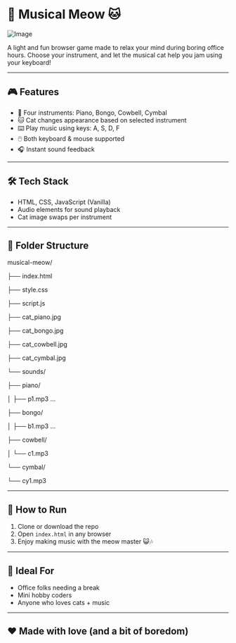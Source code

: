 # 🎵 Musical Meow 🐱
![Image](https://github.com/user-attachments/assets/90170509-4ee2-42c5-b4ef-541aff841e50)

A light and fun browser game made to relax your mind during boring office hours. Choose your instrument, and let the musical cat help you jam using your keyboard!

---

## 🎮 Features

- 🎹 Four instruments: Piano, Bongo, Cowbell, Cymbal
- 🐱 Cat changes appearance based on selected instrument
- ⌨️ Play music using keys: A, S, D, F
- 🖱️ Both keyboard & mouse supported
- 🎧 Instant sound feedback

---

## 🛠️ Tech Stack

- HTML, CSS, JavaScript (Vanilla)
- Audio elements for sound playback
- Cat image swaps per instrument

---

## 📁 Folder Structure

musical-meow/

├── index.html

├── style.css

├── script.js

├── cat_piano.jpg

├── cat_bongo.jpg

├── cat_cowbell.jpg

├── cat_cymbal.jpg

└── sounds/

├── piano/

│ ├── p1.mp3 ...

├── bongo/

│ ├── b1.mp3 ...

├── cowbell/

│ └── c1.mp3

└── cymbal/

└── cy1.mp3


---

## 🚀 How to Run

1. Clone or download the repo  
2. Open `index.html` in any browser  
3. Enjoy making music with the meow master 😺🎶

---

## 🧠 Ideal For

- Office folks needing a break  
- Mini hobby coders  
- Anyone who loves cats + music  

---

## ❤️ Made with love (and a bit of boredom)
